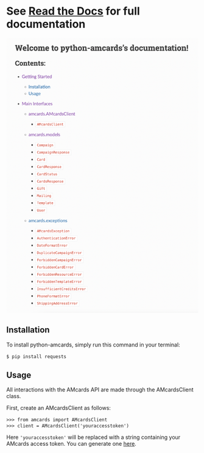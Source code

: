 # See [Read the Docs](https://python-amcards.readthedocs.io/en/latest/) for full documentation
![Read the Docs](images/readthedocs.png)

## Installation
To install python-amcards, simply run this command in your terminal:  
```
$ pip install requests
```

## Usage
All interactions with the AMcards API are made through the AMcardsClient class.  

First, create an AMcardsClient as follows:  
```
>>> from amcards import AMcardsClient
>>> client = AMcardsClient('youraccesstoken')
```
Here `'youraccesstoken'` will be replaced with a string containing your AMcards access token. You can generate one [here](https://amcards.com/user/connected-applications/).
